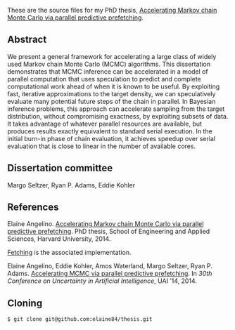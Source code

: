 These are the source files for my PhD thesis, [Accelerating Markov chain Monte Carlo via parallel predictive prefetching][1]. 

Abstract
--------

We present a general framework for accelerating a large class of widely used Markov chain Monte Carlo (MCMC) algorithms. This dissertation demonstrates that MCMC inference can be accelerated in a model of parallel computation that uses speculation to predict and complete computational work ahead of when it is known to be useful. By exploiting fast, iterative approximations to the target density, we can speculatively evaluate many potential future steps of the chain in parallel. In Bayesian inference problems, this approach can accelerate sampling from the target distribution, without compromising exactness, by exploiting subsets of data. It takes advantage of whatever parallel resources are available, but produces results exactly equivalent to standard serial execution. In the initial burn-in phase of chain evaluation, it achieves speedup over serial evaluation that is close to linear in the number of available cores.

Dissertation committee
----------------------

Margo Seltzer, Ryan P. Adams, Eddie Kohler

References
----------

Elaine Angelino. [Accelerating Markov chain Monte Carlo via parallel predictive prefetching][1]. PhD thesis, School of Engineering and Applied Sciences, Harvard University, 2014.

[Fetching][2] is the associated implementation.	

Elaine Angelino, Eddie Kohler, Amos Waterland, Margo Seltzer, Ryan P. Adams. [Accelerating MCMC via parallel predictive prefetching][3]. In *30th Conference on Uncertainty in Artificial Intelligence*, UAI ’14, 2014.


[1]: http://www.eecs.harvard.edu/~elaine/draft.pdf
[2]: https://github.com/elaine84/fetching
[3]: http://auai.org/uai2014/proceedings/individuals/286.pdf

Cloning
-------

	$ git clone git@github.com:elaine84/thesis.git

